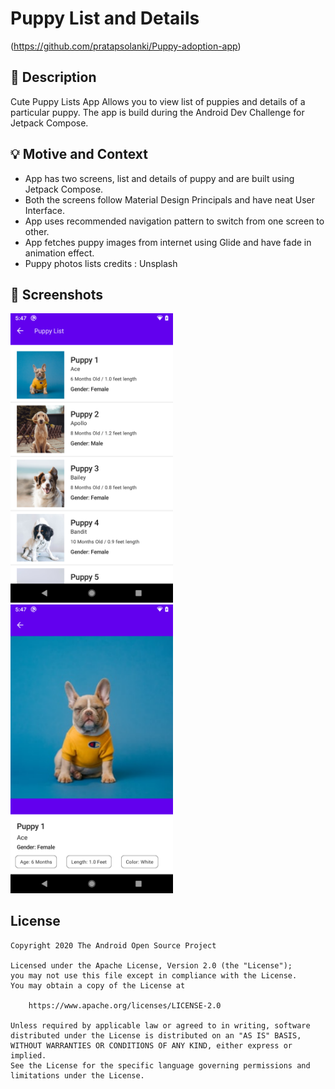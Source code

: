 # Puppy List and Details

<!--- Replace <OWNER> with your Github Username and <REPOSITORY> with the name of your repository. -->
<!--- You can find both of these in the url bar when you open your repository in github. -->
(https://github.com/pratapsolanki/Puppy-adoption-app)

## :scroll: Description

<!--- Describe your app in one or two sentences -->
Cute Puppy Lists App Allows you to view list of puppies and details of a particular puppy.
The app is build during the Android Dev Challenge for Jetpack Compose.

## :bulb: Motive and Context

<!--- Optionally point readers to interesting parts of your submission. -->
<!--- What are you especially proud of? -->

- App has two screens, list and details of puppy and are built using Jetpack Compose.
- Both the screens follow Material Design Principals and have neat User Interface.
- App uses recommended navigation pattern to switch from one screen to other.
- App fetches puppy images from internet using Glide and have fade in animation effect.
- Puppy photos lists credits : Unsplash 

## :camera_flash: Screenshots

<!-- You can add more screenshots here if you like -->
<img src="/results/screenshot_1.png" width="260">
&emsp;<img src="/results/screenshot_2.png" width="260">

## License

```
Copyright 2020 The Android Open Source Project

Licensed under the Apache License, Version 2.0 (the "License");
you may not use this file except in compliance with the License.
You may obtain a copy of the License at

    https://www.apache.org/licenses/LICENSE-2.0

Unless required by applicable law or agreed to in writing, software
distributed under the License is distributed on an "AS IS" BASIS,
WITHOUT WARRANTIES OR CONDITIONS OF ANY KIND, either express or implied.
See the License for the specific language governing permissions and
limitations under the License.
```
